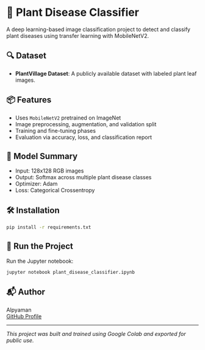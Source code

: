 # 🧪 Plant Disease Classifier

A deep learning-based image classification project to detect and classify plant diseases using transfer learning with MobileNetV2.

## 🔍 Dataset

- **PlantVillage Dataset**: A publicly available dataset with labeled plant leaf images.

## 📦 Features

- Uses `MobileNetV2` pretrained on ImageNet
- Image preprocessing, augmentation, and validation split
- Training and fine-tuning phases
- Evaluation via accuracy, loss, and classification report

## 🧠 Model Summary

- Input: 128x128 RGB images
- Output: Softmax across multiple plant disease classes
- Optimizer: Adam
- Loss: Categorical Crossentropy

## 🛠 Installation

```bash
pip install -r requirements.txt
```

## 🚀 Run the Project

Run the Jupyter notebook:
```bash
jupyter notebook plant_disease_classifier.ipynb
```

## 📬 Author

Alpyaman  
[GitHub Profile](https://github.com/Alpyaman)

---

_This project was built and trained using Google Colab and exported for public use._
